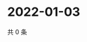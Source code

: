 # 2022-01-03

共 0 条

<!-- BEGIN WEIBO -->
<!-- 最后更新时间 Mon Jan 03 2022 06:13:51 GMT+0800 (China Standard Time) -->

<!-- END WEIBO -->
